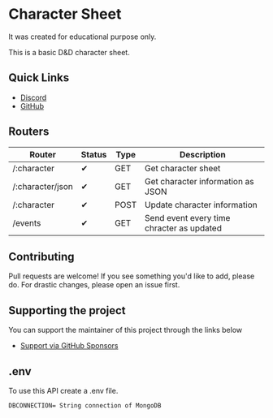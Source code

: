 # Character Sheet

It was created for educational purpose only.

This is a basic D&D character sheet.

## Quick Links

- [Discord](https://discord.gg/GsNMF5x3YV)
- [GitHub](https://github.com/higordiasz)

## Routers

| Router           | Status | Type | Description                               |
| ---------------- | ------ | ---- | ----------------------------------------- |
| /:character      | ✔      | GET  | Get character sheet                       |
| /:character/json | ✔      | GET  | Get character information as JSON         |
| /:character      | ✔      | POST | Update character information              |
| /events          | ✔      | GET  | Send event every time chracter as updated |

## Contributing

Pull requests are welcome! If you see something you'd like to add, please do. For drastic changes, please open an issue first.

## Supporting the project

You can support the maintainer of this project through the links below

- [Support via GitHub Sponsors](https://github.com/sponsors/higordiasz)

## .env

To use this API create a .env file.

```
DBCONNECTION= String connection of MongoDB
```
